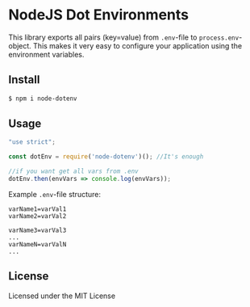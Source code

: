 # NodeJS Dot Environments

This library exports all pairs (key=value) from `.env`-file to `process.env`-object.
This makes it very easy to configure your application using the environment variables.

## Install

```bash
$ npm i node-dotenv
```

## Usage

```javascript
"use strict";

const dotEnv = require('node-dotenv')(); //It's enough

//if you want get all vars from .env
dotEnv.then(envVars => console.log(envVars));
```

Example `.env`-file structure:

```
varName1=varVal1
varName2=varVal2

varName3=varVal3
...
varNameN=varValN
...
```

## License

Licensed under the MIT License